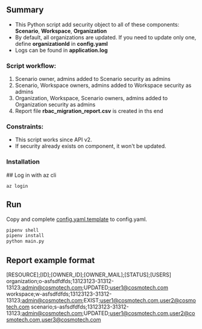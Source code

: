 ## Summary

* This Python script add security object to all of these components: **Scenario**, **Workspace**, **Organization**
* By default, all organizations are updated. If you need to update only one, define **organizationId** in **config.yaml**
* Logs can be found in **application.log**


### Script workflow:
1. Scenario owner, admins added to Scenario security as admins
2. Scenario, Workspace owners, admins added to Workspace security as admins
3. Organization, Workspace, Scenario owners, admins added to Organization security as admins
4. Report file **rbac_migration_report.csv** is created in ths end

### Constraints:
* This script works since API v2.
* If security already exists on component, it won't be updated.

### Installation
## Log in with az cli

```
az login
```

## Run
Copy and complete [config.yaml.template](config.yaml.template) to config.yaml.
``` bash
pipenv shell
pipenv install
python main.py
```

## Report example format

[RESOURCE];[ID];[OWNER_ID];[OWNER_MAIL];[STATUS];[USERS]
organization;o-asfsdfdfds;13123123-31312-13123;admin@cosmotech.com;UPDATED;user1@cosmotech.com
workspace;w-asfsdfdfds;13123123-31312-13123;admin@cosmotech.com;EXIST;user1@cosmotech.com,user2@cosmotech.com
scenario;s-asfsdfdfds;13123123-31312-13123;admin@cosmotech.com;UPDATED;user1@cosmotech.com,user2@cosmotech.com,user3@cosmotech.com
